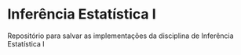 # Inferência Estatística I

Repositório para salvar as implementações da disciplina de Inferência Estatística I
